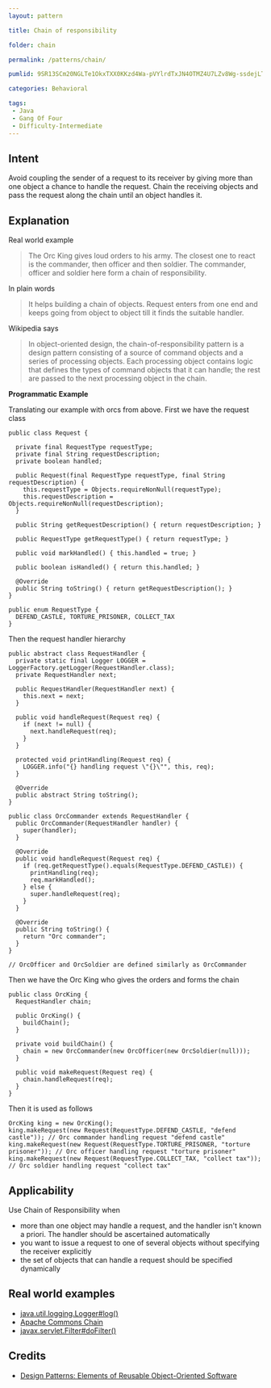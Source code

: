 ```yaml
---
layout: pattern

title: Chain of responsibility

folder: chain

permalink: /patterns/chain/

pumlid: 9SR13SCm20NGLTe1OkxTXX0KKzd4Wa-pVYlrdTxJN4OTMZ4U7LZv8Wg-ssdejLTgoELGHvDhaesw6HpqvWzlXwQTlYq6D3nfSlv2qjcS5F9VgvXjrHnV

categories: Behavioral

tags:
 - Java
 - Gang Of Four
 - Difficulty-Intermediate
---
```


## Intent
Avoid coupling the sender of a request to its receiver by giving
more than one object a chance to handle the request. Chain the receiving
objects and pass the request along the chain until an object handles it.

## Explanation

Real world example

> The Orc King gives loud orders to his army. The closest one to react is the commander, then officer and then soldier. The commander, officer and soldier here form a chain of responsibility.

In plain words

> It helps building a chain of objects. Request enters from one end and keeps going from object to object till it finds the suitable handler.

Wikipedia says

> In object-oriented design, the chain-of-responsibility pattern is a design pattern consisting of a source of command objects and a series of processing objects. Each processing object contains logic that defines the types of command objects that it can handle; the rest are passed to the next processing object in the chain.

**Programmatic Example**

Translating our example with orcs from above. First we have the request class

```
public class Request {

  private final RequestType requestType;
  private final String requestDescription;
  private boolean handled;

  public Request(final RequestType requestType, final String requestDescription) {
    this.requestType = Objects.requireNonNull(requestType);
    this.requestDescription = Objects.requireNonNull(requestDescription);
  }

  public String getRequestDescription() { return requestDescription; }

  public RequestType getRequestType() { return requestType; }

  public void markHandled() { this.handled = true; }

  public boolean isHandled() { return this.handled; }

  @Override
  public String toString() { return getRequestDescription(); }
}

public enum RequestType {
  DEFEND_CASTLE, TORTURE_PRISONER, COLLECT_TAX
}
```

Then the request handler hierarchy

```
public abstract class RequestHandler {
  private static final Logger LOGGER = LoggerFactory.getLogger(RequestHandler.class);
  private RequestHandler next;

  public RequestHandler(RequestHandler next) {
    this.next = next;
  }

  public void handleRequest(Request req) {
    if (next != null) {
      next.handleRequest(req);
    }
  }

  protected void printHandling(Request req) {
    LOGGER.info("{} handling request \"{}\"", this, req);
  }

  @Override
  public abstract String toString();
}

public class OrcCommander extends RequestHandler {
  public OrcCommander(RequestHandler handler) {
    super(handler);
  }

  @Override
  public void handleRequest(Request req) {
    if (req.getRequestType().equals(RequestType.DEFEND_CASTLE)) {
      printHandling(req);
      req.markHandled();
    } else {
      super.handleRequest(req);
    }
  }

  @Override
  public String toString() {
    return "Orc commander";
  }
}

// OrcOfficer and OrcSoldier are defined similarly as OrcCommander

```

Then we have the Orc King who gives the orders and forms the chain

```
public class OrcKing {
  RequestHandler chain;

  public OrcKing() {
    buildChain();
  }

  private void buildChain() {
    chain = new OrcCommander(new OrcOfficer(new OrcSoldier(null)));
  }

  public void makeRequest(Request req) {
    chain.handleRequest(req);
  }
}
```

Then it is used as follows

```
OrcKing king = new OrcKing();
king.makeRequest(new Request(RequestType.DEFEND_CASTLE, "defend castle")); // Orc commander handling request "defend castle"
king.makeRequest(new Request(RequestType.TORTURE_PRISONER, "torture prisoner")); // Orc officer handling request "torture prisoner"
king.makeRequest(new Request(RequestType.COLLECT_TAX, "collect tax")); // Orc soldier handling request "collect tax"
```

## Applicability
Use Chain of Responsibility when

* more than one object may handle a request, and the handler isn't known a priori. The handler should be ascertained automatically
* you want to issue a request to one of several objects without specifying the receiver explicitly
* the set of objects that can handle a request should be specified dynamically

## Real world examples

* [java.util.logging.Logger#log()](http://docs.oracle.com/javase/8/docs/api/java/util/logging/Logger.html#log%28java.util.logging.Level,%20java.lang.String%29)
* [Apache Commons Chain](https://commons.apache.org/proper/commons-chain/index.html)
* [javax.servlet.Filter#doFilter()](http://docs.oracle.com/javaee/7/api/javax/servlet/Filter.html#doFilter-javax.servlet.ServletRequest-javax.servlet.ServletResponse-javax.servlet.FilterChain-)

## Credits

* [Design Patterns: Elements of Reusable Object-Oriented Software](http://www.amazon.com/Design-Patterns-Elements-Reusable-Object-Oriented/dp/0201633612)
